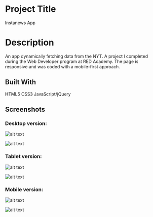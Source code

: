 # Project Title

Instanews App

# Description

An app dynamically fetching data from the NYT.
A project I completed during the Web Developer program at RED Academy.
The page is responsive and was coded with a mobile-first approach.

## Built With

HTML5
CSS3
JavaScript/jQuery

## Screenshots

### Desktop version:

![alt text](assets/images/desktop-landing.png)

![alt text](assets/images/desktop-stories.png)

### Tablet version:

![alt text](assets/images/tablet-landing.png)

![alt text](assets/images/tablet-stories.png)

### Mobile version:

![alt text](assets/images/mobile-landing.png)

![alt text](assets/images/mobile-stories.png)
